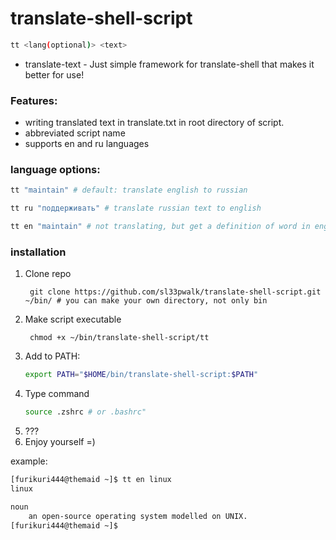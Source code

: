 # translate-shell-script

```bash
tt <lang(optional)> <text>
```

* translate-text - Just simple framework for translate-shell that makes it better for use!

### Features:

+ writing translated text in translate.txt in root directory of script.
+ abbreviated script name
+ supports en and ru languages

### language options:

```bash
tt "maintain" # default: translate english to russian

tt ru "поддерживать" # translate russian text to english

tt en "maintain" # not translating, but get a definition of word in english (useless for sentences)

```

### installation

1. Clone repo
   ```
    git clone https://github.com/sl33pwalk/translate-shell-script.git ~/bin/ # you can make your own directory, not only bin
   ```
3. Make script executable
   ```
    chmod +x ~/bin/translate-shell-script/tt
   ```
5. Add to PATH:
   ```bash
   export PATH="$HOME/bin/translate-shell-script:$PATH"
   ```
6. Type command
   ```bash
   source .zshrc # or .bashrc"
   ```
7. ???
8. Enjoy yourself =)


example:
```bash
[furikuri444@themaid ~]$ tt en linux
linux

noun
    an open-source operating system modelled on UNIX.
[furikuri444@themaid ~]$
```
